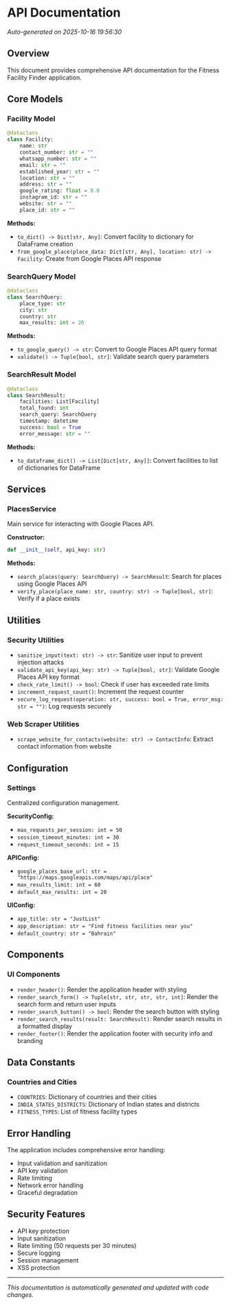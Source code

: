 # API Documentation

*Auto-generated on 2025-10-16 19:56:30*

## Overview
This document provides comprehensive API documentation for the Fitness Facility Finder application.

## Core Models

### Facility Model
```python
@dataclass
class Facility:
    name: str
    contact_number: str = ""
    whatsapp_number: str = ""
    email: str = ""
    established_year: str = ""
    location: str = ""
    address: str = ""
    google_rating: float = 0.0
    instagram_id: str = ""
    website: str = ""
    place_id: str = ""
```

**Methods:**
- `to_dict() -> Dict[str, Any]`: Convert facility to dictionary for DataFrame creation
- `from_google_place(place_data: Dict[str, Any], location: str) -> Facility`: Create from Google Places API response

### SearchQuery Model
```python
@dataclass
class SearchQuery:
    place_type: str
    city: str
    country: str
    max_results: int = 20
```

**Methods:**
- `to_google_query() -> str`: Convert to Google Places API query format
- `validate() -> Tuple[bool, str]`: Validate search query parameters

### SearchResult Model
```python
@dataclass
class SearchResult:
    facilities: List[Facility]
    total_found: int
    search_query: SearchQuery
    timestamp: datetime
    success: bool = True
    error_message: str = ""
```

**Methods:**
- `to_dataframe_dict() -> List[Dict[str, Any]]`: Convert facilities to list of dictionaries for DataFrame

## Services

### PlacesService
Main service for interacting with Google Places API.

**Constructor:**
```python
def __init__(self, api_key: str)
```

**Methods:**
- `search_places(query: SearchQuery) -> SearchResult`: Search for places using Google Places API
- `verify_place(place_name: str, country: str) -> Tuple[bool, str]`: Verify if a place exists

## Utilities

### Security Utilities
- `sanitize_input(text: str) -> str`: Sanitize user input to prevent injection attacks
- `validate_api_key(api_key: str) -> Tuple[bool, str]`: Validate Google Places API key format
- `check_rate_limit() -> bool`: Check if user has exceeded rate limits
- `increment_request_count()`: Increment the request counter
- `secure_log_request(operation: str, success: bool = True, error_msg: str = "")`: Log requests securely

### Web Scraper Utilities
- `scrape_website_for_contacts(website: str) -> ContactInfo`: Extract contact information from website

## Configuration

### Settings
Centralized configuration management.

**SecurityConfig:**
- `max_requests_per_session: int = 50`
- `session_timeout_minutes: int = 30`
- `request_timeout_seconds: int = 15`

**APIConfig:**
- `google_places_base_url: str = "https://maps.googleapis.com/maps/api/place"`
- `max_results_limit: int = 60`
- `default_max_results: int = 20`

**UIConfig:**
- `app_title: str = "JustList"`
- `app_description: str = "Find fitness facilities near you"`
- `default_country: str = "Bahrain"`

## Components

### UI Components
- `render_header()`: Render the application header with styling
- `render_search_form() -> Tuple[str, str, str, str, int]`: Render the search form and return user inputs
- `render_search_button() -> bool`: Render the search button with styling
- `render_search_results(result: SearchResult)`: Render search results in a formatted display
- `render_footer()`: Render the application footer with security info and branding

## Data Constants

### Countries and Cities
- `COUNTRIES`: Dictionary of countries and their cities
- `INDIA_STATES_DISTRICTS`: Dictionary of Indian states and districts
- `FITNESS_TYPES`: List of fitness facility types

## Error Handling

The application includes comprehensive error handling:
- Input validation and sanitization
- API key validation
- Rate limiting
- Network error handling
- Graceful degradation

## Security Features

- API key protection
- Input sanitization
- Rate limiting (50 requests per 30 minutes)
- Secure logging
- Session management
- XSS protection

---
*This documentation is automatically generated and updated with code changes.*
